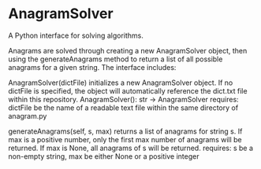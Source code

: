 # AnagramSolver
A Python interface for solving algorithms.

Anagrams are solved through creating a new AnagramSolver object, then using the generateAnagrams method to return a list of all possible
anagrams for a given string. The interface includes:

  AnagramSolver(dictFile) initializes a new AnagramSolver object. If no dictFile is specified, the object will automatically reference
    the dict.txt file within this repository.
  AnagramSolver(): str -> AnagramSolver
  requires: dictFile be the name of a readable text file within the same directory of anagram.py
  
  generateAnagrams(self, s, max) returns a list of anagrams for string s. If max is a positive number, only the first max number of 
    anagrams will be returned. If max is None, all anagrams of s will be returned.
  requires: s be a non-empty string, max be either None or a positive integer
